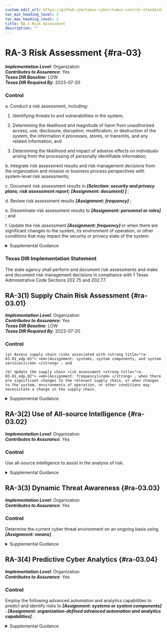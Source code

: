 ```yaml
---
custom_edit_url: https://github.com/tamus-cyber/tamus-control-standards/tree/main/content/tamus.edu/TAMUS_profile.yaml
toc_min_heading_level: 2
toc_max_heading_level: 2
title: RA-3 Risk Assessment
description: ""
---
```


# RA-3 Risk Assessment {#ra-03}

_**Implementation Level**_: Organization\
_**Contributes to Assurance**_: Yes\
_**Texas DIR Baseline**_: LOW\
_**Texas DIR Required By**_: 2023-07-20

### Control



a. Conduct a risk assessment, including:

1. Identifying threats to and vulnerabilities in the system;

2. Determining the likelihood and magnitude of harm from unauthorized access, use, disclosure, disruption, modification, or destruction of the system, the information it processes, stores, or transmits, and any related information; and

3. Determining the likelihood and impact of adverse effects on individuals arising from the processing of personally identifiable information;

b. Integrate risk assessment results and risk management decisions from the organization and mission or business process perspectives with system-level risk assessments;

c. Document risk assessment results in <strong title="ra-03_odp.01"> <em>[Selection: security and privacy plans; risk assessment report; <strong title="ra-03_odp.02"> <em>[Assignment: document]</em> </strong>]</em> </strong>;

d. Review risk assessment results <strong title="ra-03_odp.03"> <em>[Assignment: frequency]</em> </strong>;

e. Disseminate risk assessment results to <strong title="ra-03_odp.04"> <em>[Assignment: personnel or roles]</em> </strong> ; and

f. Update the risk assessment <strong title="ra-03_odp.05"> <em>[Assignment: frequency]</em> </strong> or when there are significant changes to the system, its environment of operation, or other conditions that may impact the security or privacy state of the system.


<details><summary>Supplemental Guidance</summary>Risk assessments consider threats, vulnerabilities, likelihood, and impact to organizational operations and assets, individuals, other organizations, and the Nation. Risk assessments also consider risk from external parties, including contractors who operate systems on behalf of the organization, individuals who access organizational systems, service providers, and outsourcing entities.<br/><br/>Organizations can conduct risk assessments at all three levels in the risk management hierarchy (i.e., organization level, mission/business process level, or information system level) and at any stage in the system development life cycle. Risk assessments can also be conducted at various steps in the Risk Management Framework, including preparation, categorization, control selection, control implementation, control assessment, authorization, and control monitoring. Risk assessment is an ongoing activity carried out throughout the system development life cycle.<br/><br/>Risk assessments can also address information related to the system, including system design, the intended use of the system, testing results, and supply chain-related information or artifacts. Risk assessments can play an important role in control selection processes, particularly during the application of tailoring guidance and in the earliest phases of capability determination.</details>

### Texas DIR Implementation Statement

The state agency shall perform and document risk assessments and make and document risk management decisions in compliance with 1 Texas Administrative Code Sections 202.75 and 202.77.



## RA-3(1) Supply Chain Risk Assessment {#ra-03.01}

_**Implementation Level**_: Organization\
_**Contributes to Assurance**_: Yes\
_**Texas DIR Baseline**_: LOW\
_**Texas DIR Required By**_: 2023-07-20

### Control



    (a) Assess supply chain risks associated with <strong title="ra-03.01_odp.01"> <em>[Assignment: systems, system components, and system services]</em> </strong> ; and

    (b) Update the supply chain risk assessment <strong title="ra-03.01_odp.02"> <em>[Assignment: frequency]</em> </strong> , when there are significant changes to the relevant supply chain, or when changes to the system, environments of operation, or other conditions may necessitate a change in the supply chain.


<details><summary>Supplemental Guidance</summary>Supply chain-related events include disruption, use of defective components, insertion of counterfeits, theft, malicious development practices, improper delivery practices, and insertion of malicious code. These events can have a significant impact on the confidentiality, integrity, or availability of a system and its information and, therefore, can also adversely impact organizational operations (including mission, functions, image, or reputation), organizational assets, individuals, other organizations, and the Nation. The supply chain-related events may be unintentional or malicious and can occur at any point during the system life cycle. An analysis of supply chain risk can help an organization identify systems or components for which additional supply chain risk mitigations are required.</details>


## RA-3(2) Use of All-source Intelligence {#ra-03.02}

_**Implementation Level**_: Organization\
_**Contributes to Assurance**_: Yes

### Control

Use all-source intelligence to assist in the analysis of risk.


<details><summary>Supplemental Guidance</summary>Organizations employ all-source intelligence to inform engineering, acquisition, and risk management decisions. All-source intelligence consists of information derived from all available sources, including publicly available or open-source information, measurement and signature intelligence, human intelligence, signals intelligence, and imagery intelligence. All-source intelligence is used to analyze the risk of vulnerabilities (both intentional and unintentional) from development, manufacturing, and delivery processes, people, and the environment. The risk analysis may be performed on suppliers at multiple tiers in the supply chain sufficient to manage risks. Organizations may develop agreements to share all-source intelligence information or resulting decisions with other organizations, as appropriate.</details>


## RA-3(3) Dynamic Threat Awareness {#ra-03.03}

_**Implementation Level**_: Organization\
_**Contributes to Assurance**_: Yes

### Control

Determine the current cyber threat environment on an ongoing basis using <strong title="ra-03.03_odp"> <em>[Assignment: means]</em> </strong>.


<details><summary>Supplemental Guidance</summary>The threat awareness information that is gathered feeds into the organization’s information security operations to ensure that procedures are updated in response to the changing threat environment. For example, at higher threat levels, organizations may change the privilege or authentication thresholds required to perform certain operations.</details>


## RA-3(4) Predictive Cyber Analytics {#ra-03.04}

_**Implementation Level**_: Organization\
_**Contributes to Assurance**_: Yes

### Control

Employ the following advanced automation and analytics capabilities to predict and identify risks to <strong title="ra-03.04_odp.02"> <em>[Assignment: systems or system components]</em> </strong>: <strong title="ra-3.4_prm_2"> <em>[Assignment: organization-defined advanced automation and analytics capabilities]</em> </strong>.


<details><summary>Supplemental Guidance</summary>A properly resourced Security Operations Center (SOC) or Computer Incident Response Team (CIRT) may be overwhelmed by the volume of information generated by the proliferation of security tools and appliances unless it employs advanced automation and analytics to analyze the data. Advanced automation and analytics capabilities are typically supported by artificial intelligence concepts, including machine learning. Examples include Automated Threat Discovery and Response (which includes broad-based collection, context-based analysis, and adaptive response capabilities), automated workflow operations, and machine assisted decision tools. Note, however, that sophisticated adversaries may be able to extract information related to analytic parameters and retrain the machine learning to classify malicious activity as benign. Accordingly, machine learning is augmented by human monitoring to ensure that sophisticated adversaries are not able to conceal their activities.</details>
